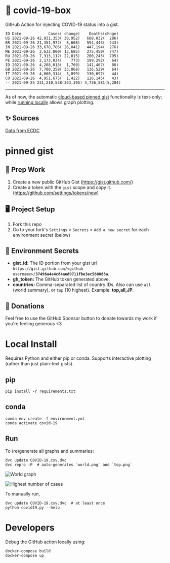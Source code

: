 # 🏥 covid-19-box

GitHub Action for injecting COVID-19 status into a gist.

```
ID Date            Cases( change)    Deaths(chnge)
US 2021-09-26 42,931,353( 30,952)   688,032(  286)
BR 2021-09-26 21,351,972(  8,668)   594,443(  243)
IN 2021-09-26 33,678,786( 26,041)   447,194(  276)
ME 2021-09-26  3,632,800( 13,685)   275,450(  747)
RU 2021-09-26  7,313,112( 22,015)   200,245(  795)
PE 2021-09-26  2,173,034(    773)   199,292(   64)
ID 2021-09-26  4,208,013(  1,760)   141,467(   86)
GB 2021-09-26  7,700,358( 33,068)   136,529(   64)
IT 2021-09-26  4,660,314(  3,099)   130,697(   44)
CO 2021-09-26  4,951,675(  1,422)   126,145(   43)
-- 2021-09-25 231,210,538(363,395) 4,736,581(5,284)
```

---

As of now, the automatic [cloud-based pinned gist](#pinned-gist) functionality is text-only;
while [running locally](#local-install) allows graph plotting.

## ✨ Sources

[Data from ECDC](https://www.ecdc.europa.eu/en/publications-data/download-todays-data-geographic-distribution-covid-19-cases-worldwide)

# pinned gist

## 🎒 Prep Work
1. Create a new public GitHub Gist (https://gist.github.com/)
1. Create a token with the `gist` scope and copy it. (https://github.com/settings/tokens/new)

## 🖥 Project Setup
1. Fork this repo
1. Go to your fork's `Settings` > `Secrets` > `Add a new secret` for each environment secret (below)

## 🤫 Environment Secrets
- **gist_id:** The ID portion from your gist url `https://gist.github.com/<github username>/`**`37496a4e4c84aed9711fbe3ec560888a`**.
- **gh_token:** The GitHub token generated above.
- **countries:** Comma-separated list of country IDs. Also can use `all` (world summary), or `top` (10 highest). Example: **top,all,JP**.

## 💸 Donations

Feel free to use the GitHub Sponsor button to donate towards my work if you're feeling generous <3

# Local Install

Requires Python and either pip or conda. Supports interactive plotting (rather than just plain-text gists).

## pip

```
pip install -r requirements.txt
```

## conda

```
conda env create -f environment.yml
conda activate covid-19
```

## Run

To (re)generate all graphs and summaries:

```
dvc update COVID-19.csv.dvc
dvc repro -P  # auto-generates `world.png` and `top.png`
```

![World graph](world.png)

![Highest number of cases](top.png)

To manually run,

```
dvc update COVID-19.csv.dvc  # at least once
python covid19.py --help
```

# Developers

Debug the GitHub action locally using:

```
docker-compose build
docker-compose up
```
